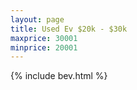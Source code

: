 ```yaml
---
layout: page
title: Used Ev $20k - $30k
maxprice: 30001
minprice: 20001
---
```


{% include bev.html %}